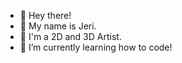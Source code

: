 - 👋 Hey there!
- 👾 My name is Jeri.
- 🎨 I'm a 2D and 3D Artist.
- 🌱 I’m currently learning how to code!
<!---
kixacore/kixacore is a ✨ special ✨ repository because its `README.md` (this file) appears on your GitHub profile.
You can click the Preview link to take a look at your changes.
--->
